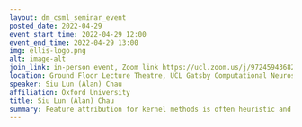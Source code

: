 ```yaml
---
layout: dm_csml_seminar_event
posted_date: 2022-04-29
event_start_time: 2022-04-29 12:00
event_end_time: 2022-04-29 13:00
img: ellis-logo.png
alt: image-alt
join_link: in-person event, Zoom link https://ucl.zoom.us/j/97245943682
location: Ground Floor Lecture Theatre, UCL Gatsby Computational Neuroscience Unit, 25 Howland St, London W1T 4JG
speaker: Siu Lun (Alan) Chau
affiliation: Oxford University
title: Siu Lun (Alan) Chau
summary: Feature attribution for kernel methods is often heuristic and not individualised for each prediction. To address this, we turn to the concept of Shapley values, a coalition game theoretical framework that has previously been applied to different machine learning model interpretation tasks. By analysing Shapley values from a functional perspective, we propose RKHS-SHAP, an attribution method for kernel machines that can efficiently compute both Interventional and Observational Shapley values using kernel mean embeddings of distributions. In this talk, we will start by introducing Shapley values, and how they are used to interpret models such as linear models, trees and deep nets, and finally we will present RKHS-SHAP as the latest member to this family of model-specific SHAP methods.
---
```

